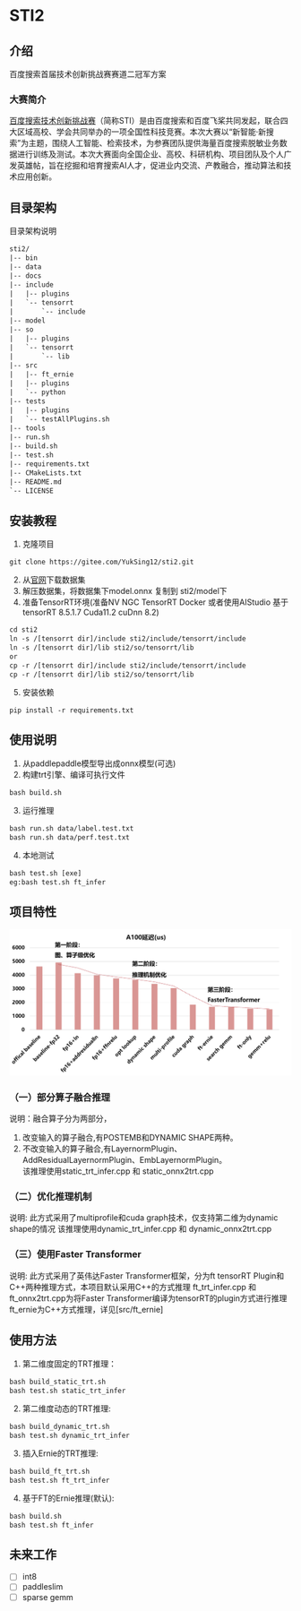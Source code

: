 # STI2

## 介绍
百度搜索首届技术创新挑战赛赛道二冠军方案

### 大赛简介
[百度搜索技术创新挑战赛](https://aistudio.baidu.com/aistudio/competition/detail/674/0/introduction)（简称STI）是由百度搜索和百度飞桨共同发起，联合四大区域高校、学会共同举办的一项全国性科技竞赛。本次大赛以“新智能·新搜索”为主题，围绕人工智能、检索技术，为参赛团队提供海量百度搜索脱敏业务数据进行训练及测试。本次大赛面向全国企业、高校、科研机构、项目团队及个人广发英雄帖，旨在挖掘和培育搜索AI人才，促进业内交流、产教融合，推动算法和技术应用创新。

## 目录架构
目录架构说明
```
sti2/
|-- bin
|-- data
|-- docs
|-- include
|   |-- plugins
|   `-- tensorrt
|       `-- include 
|-- model
|-- so
|   |-- plugins
|   `-- tensorrt
|       `-- lib 
|-- src
|   |-- ft_ernie
|   |-- plugins
|   `-- python
|-- tests
|   |-- plugins
|   `-- testAllPlugins.sh
|-- tools
|-- run.sh
|-- build.sh
|-- test.sh
|-- requirements.txt
|-- CMakeLists.txt
|-- README.md
`-- LICENSE
```


## 安装教程

1.  克隆项目
```
git clone https://gitee.com/YukSing12/sti2.git
```
2.  从[官网](https://aistudio.baidu.com/aistudio/competition/detail/674/0/introduction)下载数据集
3.  解压数据集，将数据集下model.onnx  复制到  sti2/model下
4.  准备TensorRT环境(准备NV NGC TensorRT Docker 或者使用AIStudio  基于tensorRT 8.5.1.7 Cuda11.2  cuDnn 8.2)
```
cd sti2
ln -s /[tensorrt dir]/include sti2/include/tensorrt/include
ln -s /[tensorrt dir]/lib sti2/so/tensorrt/lib
or
cp -r /[tensorrt dir]/include sti2/include/tensorrt/include
cp -r /[tensorrt dir]/lib sti2/so/tensorrt/lib
```
5.  安装依赖
```
pip install -r requirements.txt
```

## 使用说明

1.  从paddlepaddle模型导出成onnx模型(可选)
2.  构建trt引擎、编译可执行文件
```
bash build.sh
```
3.  运行推理
```
bash run.sh data/label.test.txt
bash run.sh data/perf.test.txt
```
4. 本地测试
```
bash test.sh [exe]
eg:bash test.sh ft_infer
```
## 项目特性
<div align="center">
    
<img src="./docs/perf.png" >
    
</div>

### （一）部分算子融合推理
说明：融合算子分为两部分，
1. 改变输入的算子融合,有POSTEMB和DYNAMIC SHAPE两种。
2. 不改变输入的算子融合,有LayernormPlugin、AddResidualLayernormPlugin、EmbLayernormPlugin。</br>
该推理使用static_trt_infer.cpp 和 static_onnx2trt.cpp 
### （二）优化推理机制
说明: 此方式采用了multiprofile和cuda graph技术，仅支持第二维为dynamic shape的情况
该推理使用dynamic_trt_infer.cpp 和 dynamic_onnx2trt.cpp 
### （三）使用Faster Transformer
说明: 此方式采用了英伟达Faster Transformer框架，分为ft tensorRT Plugin和C++两种推理方式，本项目默认采用C++的方式推理
ft_trt_infer.cpp 和 ft_onnx2trt.cpp为将Faster Transformer编译为tensorRT的plugin方式进行推理
ft_ernie为C++方式推理，详见[src/ft_ernie]

## 使用方法
1. 第二维度固定的TRT推理：
```
bash build_static_trt.sh
bash test.sh static_trt_infer
```

2. 第二维度动态的TRT推理:
```
bash build_dynamic_trt.sh
bash test.sh dynamic_trt_infer
```

3. 插入Ernie的TRT推理:
```
bash build_ft_trt.sh
bash test.sh ft_trt_infer
```

4. 基于FT的Ernie推理(默认):
```
bash build.sh
bash test.sh ft_infer
```

## 未来工作
- [ ] int8
- [ ] paddleslim
- [ ] sparse gemm